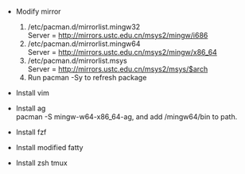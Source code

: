 + Modify mirror   
  1. /etc/pacman.d/mirrorlist.mingw32   
     Server = http://mirrors.ustc.edu.cn/msys2/mingw/i686
  2. /etc/pacman.d/mirrorlist.mingw64  
    Server = http://mirrors.ustc.edu.cn/msys2/mingw/x86_64
  3. /etc/pacman.d/mirrorlist.msys  
    Server = http://mirrors.ustc.edu.cn/msys2/msys/$arch
  4. Run pacman -Sy to refresh package

+ Install vim
+ Install ag   
  pacman -S mingw-w64-x86_64-ag, and add /mingw64/bin to path.
+ Install fzf
+ Install modified fatty
+ Install zsh tmux
